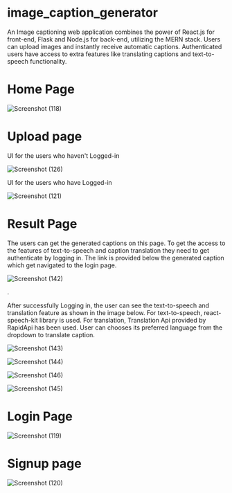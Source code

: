 # image_caption_generator
An Image captioning web application combines the power of React.js for front-end, Flask and Node.js for back-end, utilizing the MERN stack. Users can upload images and instantly receive automatic captions. Authenticated users have access to extra features like translating captions and text-to-speech functionality.

# Home Page

![Screenshot (118)](https://github.com/bhushan2311/image_caption_generator/assets/102802326/bc542a9e-f9c6-46b7-b10e-74a6db4dc2bc)


# Upload page

UI for the users who haven't Logged-in

![Screenshot (126)](https://github.com/bhushan2311/image_caption_generator/assets/102802326/9af5e459-a48c-448b-86c9-7241a6df7126)



UI for the users who have Logged-in

![Screenshot (121)](https://github.com/bhushan2311/image_caption_generator/assets/102802326/607c9dbd-16ff-435d-9e16-d3136113ea0a)



# Result Page

The users can get the generated captions on this page. To get the access to the features of text-to-speech and caption translation they need to get authenticate by logging in. The link is provided below the generated caption which get navigated to the login page.

![Screenshot (142)](https://github.com/bhushan2311/image_caption_generator/assets/102802326/231a0c19-7c11-4b84-bdb0-0b83daa83a3e)


.


After successfully Logging in, the user can see the text-to-speech and translation feature as shown in the image below. For text-to-speech, react-speech-kit library is used. For translation, Translation Api provided by RapidApi has been used. User can chooses its preferred language from the dropdown to translate caption.

![Screenshot (143)](https://github.com/bhushan2311/image_caption_generator/assets/102802326/6d488652-16ba-48c4-849c-84b02d81a26c)



![Screenshot (144)](https://github.com/bhushan2311/image_caption_generator/assets/102802326/0241be1b-8685-4233-b43a-0cf35a2501be)




![Screenshot (146)](https://github.com/bhushan2311/image_caption_generator/assets/102802326/ca1bba97-4fa7-4a41-9b73-3194aafa18dc)




![Screenshot (145)](https://github.com/bhushan2311/image_caption_generator/assets/102802326/90b82455-20ac-459a-8948-b464830186b0)






# Login Page

![Screenshot (119)](https://github.com/bhushan2311/image_caption_generator/assets/102802326/916f713d-acec-4789-a962-fa16f574acac)


# Signup page




![Screenshot (120)](https://github.com/bhushan2311/image_caption_generator/assets/102802326/4fc3a436-7803-4889-b595-2a19ca5c7b44)

